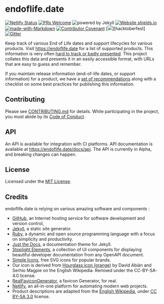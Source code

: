 # endoflife.date

[![Netlify Status](https://api.netlify.com/api/v1/badges/92f7a2a9-3cca-4916-a75e-f9db4ec39d48/deploy-status)](https://app.netlify.com/sites/endoflife-date/deploys) [![PRs Welcome](https://img.shields.io/badge/PRs-welcome-brightgreen.svg)](https://opensource.guide/how-to-contribute/#opening-a-pull-request) ![powered by Jekyll](https://img.shields.io/badge/powered_by-Jekyll-blue.svg) [![Website shields.io](https://img.shields.io/website-up-down-green-red/https/endoflife.date.svg)](https://endoflife.date/) [![made-with-Markdown](https://img.shields.io/badge/Made%20with-Markdown-1f425f.svg)](https://commonmark.org/) [![Contributor Covenant](https://img.shields.io/badge/Contributor%20Covenant-2.0-4baaaa.svg)](CODE-OF-CONDUCT.md) [![](https://img.shields.io/badge/Hacktoberfest-Welcome-green)][hacktoberfest] [![Gitter](https://badges.gitter.im/endoflife-date/community.svg)](https://gitter.im/endoflife-date/community)

Keep track of various End of Life dates and support lifecycles for various products. Visit <https://endoflife.date> for a list of supported products. This information is very often [hard to track or badly presented](https://twitter.com/captn3m0/status/1110504412064239617). This project collates this data and presents it in an easily accessible format, with URLs that are easy to guess and remember.

If you maintain release information (end-of-life dates, or support information) for a product, we have a [set of recommendations](https://endoflife.date/recommendations) along with a checklist on some best practices for publishing this information.

## Contributing

Please see [CONTRIBUTING.md](CONTRIBUTING.md) for details. 
While participating in the project, you must abide by its [Code of Conduct](CODE-OF-CONDUCT.md).

## API

An API is available for integration with CI platforms. API documentation is available at https://endoflife.date/docs/api.
The API is currently in Alpha, and breaking changes can happen.

## License

Licensed under the [MIT License](LICENSE).

## Credits

endoflife.date is relying on various amazing software and components :

- [GitHub](https://github.com/), an Internet hosting service for software development and version control,
- [Jekyll](https://jekyllrb.com/), a static site generator.
- [Ruby](https://jekyllrb.com/), a dynamic and open source programming language with a focus on simplicity and
  productivity.
- [Just the Docs](https://github.com/just-the-docs/just-the-docs), a documentation theme for Jekyll.
- [Stoplight Elements](https://stoplight.io/open-source/elements), a collection of UI components for displaying
  beautiful developer documentation from any OpenAPI document.
- [Simple Icons](https://simpleicons.org/), free SVG icons for popular brands.
- Our icon is derived from [Hourglass icon (orange)](https://commons.wikimedia.org/wiki/File:Hourglass_icon_%28orange%29.svg)
  by David Abián and Serhio Magpie on the English Wikipedia. Remixed under the CC-BY-SA-4.0 license.
- [RealFaviconGenerator](https://realfavicongenerator.net/), a favicon Generator, for real.
- [Netlify](https://www.netlify.com/), an all-in-one platform for automating modern web projects.
- Product descriptions are adapted from the [English Wikipedia](https://en.wikipedia.org/), 
  under [CC BY-SA 3.0](https://en.wikipedia.org/wiki/Wikipedia:Text_of_Creative_Commons_Attribution-ShareAlike_3.0_Unported_License) license.
